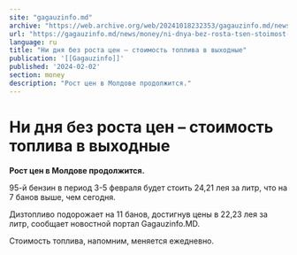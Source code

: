```yaml
---
site: "gagauzinfo.md"
archive: "https://web.archive.org/web/20241018232353/gagauzinfo.md/news/money/ni-dnya-bez-rosta-tsen-stoimost-topliva-v-vihodnie"
url: "https://gagauzinfo.md/news/money/ni-dnya-bez-rosta-tsen-stoimost-topliva-v-vihodnie"
language: ru
title: "Ни дня без роста цен – стоимость топлива в выходные"
publication: '[[Gagauzinfo]]'
published: '2024-02-02'
section: money
description: "Рост цен в Молдове продолжится."
---
```


# Ни дня без роста цен – стоимость топлива в выходные

**Рост цен в Молдове продолжится.**

95-й бензин в период 3-5 февраля будет стоить 24,21 лея за литр, что на 7 банов выше, чем сегодня.

Дизтопливо подорожает на 11 банов, достигнув цены в 22,23 лея за литр, сообщает новостной портал Gagauzinfo.MD.

Стоимость топлива, напомним, меняется ежедневно.